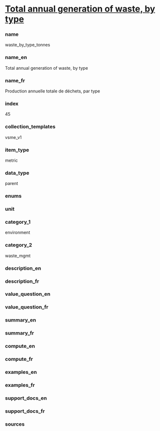 
# [Total annual generation of waste, by type](#waste_by_type_tonnes)

### name

waste_by_type_tonnes

### name_en

Total annual generation of waste, by type

### name_fr

Production annuelle totale de déchets, par type

### index

45

### collection_templates

vsme_v1

### item_type

metric

### data_type

parent

### enums



### unit



### category_1

environment

### category_2

waste_mgmt

### description_en



### description_fr



### value_question_en



### value_question_fr



### summary_en



### summary_fr



### compute_en



### compute_fr



### examples_en



### examples_fr



### support_docs_en



### support_docs_fr



### sources
